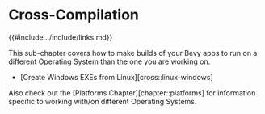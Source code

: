 # Cross-Compilation

{{#include ../include/links.md}}

This sub-chapter covers how to make builds of your Bevy apps to run on a
different Operating System than the one you are working on.

 - [Create Windows EXEs from Linux][cross::linux-windows]

Also check out the [Platforms Chapter][chapter::platforms] for information
specific to working with/on different Operating Systems.
